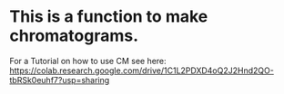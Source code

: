 # This is a function to make chromatograms.
For a Tutorial on how to use CM see here:
https://colab.research.google.com/drive/1C1L2PDXD4oQ2J2Hnd2QO-tbRSk0euhf7?usp=sharing
